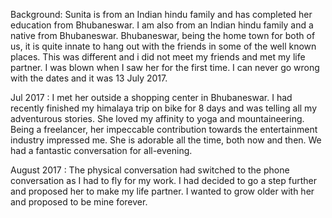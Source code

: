 Background:
Sunita is from an Indian hindu family and has completed her education from Bhubaneswar. I am also from an Indian hindu family and a native from Bhubaneswar. Bhubaneswar, being the home town for both of us, it is quite innate to hang out with the friends in some of the well known places. This was different and i did not meet my friends and met my life partner. I was blown when I saw her for the first time.  I can never go wrong with the dates and it was 13 July 2017.

Jul 2017 : I met her outside a shopping center in Bhubaneswar. I had recently finished my himalaya trip on bike for 8 days and was telling all my adventurous stories. She loved my affinity to yoga and mountaineering. Being a freelancer, her impeccable contribution towards the entertainment industry impressed me. She is adorable all the time, both now and then. We had a fantastic conversation for all-evening.

August 2017 : The physical conversation had switched to the phone conversation as I had to fly for my work. I had decided to go a step further and proposed her to make my life partner. I wanted to grow older with her and proposed to be mine forever.

